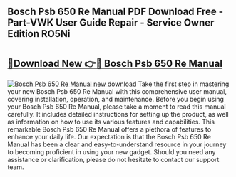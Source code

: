 ## Bosch Psb 650 Re Manual PDF Download Free - Part-VWK User Guide Repair - Service Owner Edition RO5Ni

# <h2><a href="http://cf20331.oget.top/?id=Bosch+Psb+650+Re+Manual">🔗Download New 👉🔴 Bosch Psb 650 Re Manual</a></h2>

[![Bosch Psb 650 Re Manual new download](https://i.imgur.com/5g1atiW.png)](http://cf20331.oget.top/?id=Bosch+Psb+650+Re+Manual)
Take the first step in mastering your new Bosch Psb 650 Re Manual with this comprehensive user manual, covering installation, operation, and maintenance. Before you begin using your Bosch Psb 650 Re Manual, please take a moment to read this manual carefully. It includes detailed instructions for setting up the product, as well as information on how to use its various features and capabilities. This remarkable Bosch Psb 650 Re Manual offers a plethora of features to enhance your daily life. Our expectation is that the Bosch Psb 650 Re Manual has been a clear and easy-to-understand resource in your journey to becoming proficient in using your new gadget. Should you need any assistance or clarification, please do not hesitate to contact our support team.
